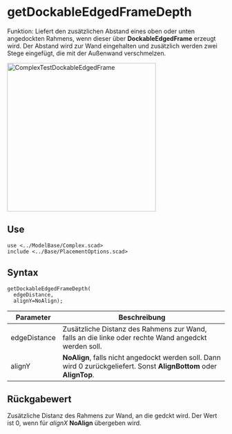 # getDockableEdgedFrameDepth

Funktion: Liefert den zusätzlichen Abstand eines oben oder unten angedockten Rahmens, wenn dieser über __DockableEdgedFrame__ erzeugt wird. Der Abstand wird zur Wand eingehalten und zusätzlich werden zwei Stege eingefügt, die mit der Außenwand verschmelzen.

<img width="344" alt="ComplexTestDockableEdgedFrame" src="https://user-images.githubusercontent.com/48654609/168326465-092ff8fa-9027-4002-a818-d70652e15877.png">

## Use
<pre><code>use &lt;../ModelBase/Complex.scad&gt;
include <../Base/PlacementOptions.scad></pre></code>

## Syntax
<pre><code>getDockableEdgedFrameDepth(
  edgeDistance, 
  alignY=NoAlign);
</pre></code>

| Parameter | Beschreibung |
| ------ | ------ |
| edgeDistance | Zusätzliche Distanz des Rahmens zur Wand, falls an die linke oder rechte Wand angedckt werden soll. |
| alignY | __NoAlign__, falls nicht angedockt werden soll. Dann wird 0 zurückgeliefert. Sonst __AlignBottom__ oder __AlignTop__. |

## Rückgabewert
Zusätzliche Distanz des Rahmens zur Wand, an die gedckt wird. Der Wert ist 0, wenn für *alignX* __NoAlign__ übergeben wird.
